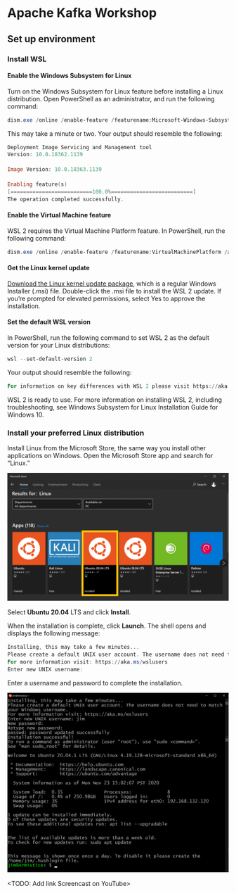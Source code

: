 # Apache Kafka Workshop

## Set up environment
### Install WSL
#### Enable the Windows Subsystem for Linux
Turn on the Windows Subsystem for Linux feature before installing a Linux distribution. Open PowerShell as an administrator, and run the following command:
```powershell
dism.exe /online /enable-feature /featurename:Microsoft-Windows-Subsystem-Linux /all /norestart
```
This may take a minute or two. Your output should resemble the following:
```powershell
Deployment Image Servicing and Management tool
Version: 10.0.18362.1139

Image Version: 10.0.18363.1139

Enabling feature(s)
[==========================100.0%==========================]
The operation completed successfully.
```

#### Enable the Virtual Machine feature
WSL 2 requires the Virtual Machine Platform feature. In PowerShell, run the following command:
```powershell
dism.exe /online /enable-feature /featurename:VirtualMachinePlatform /all /norestart
```

#### Get the Linux kernel update
[Download the Linux kernel update package](https://wslstorestorage.blob.core.windows.net/wslblob/wsl_update_x64.msi), which is a regular Windows Installer (.msi) file.
Double-click the .msi file to install the WSL 2 update. If you’re prompted for elevated permissions, select Yes to approve the installation.

#### Set the default WSL version
In PowerShell, run the following command to set WSL 2 as the default version for your Linux distributions:
```powershell
wsl --set-default-version 2
```
Your output should resemble the following:
```powershell
For information on key differences with WSL 2 please visit https://aka.ms/wsl2
```
WSL 2 is ready to use. For more information on installing WSL 2, including troubleshooting, see Windows Subsystem for Linux Installation Guide for Windows 10.


### Install your preferred Linux distribution
Install Linux from the Microsoft Store, the same way you install other applications on Windows. 
Open the Microsoft Store app and search for “Linux.”

![Linux Distributions in Microsoft Store](./img/ms_store.png)

Select **Ubuntu 20.04** LTS and click **Install**.

When the installation is complete, click **Launch**. The shell opens and displays the following message:
```powershell
Installing, this may take a few minutes...
Please create a default UNIX user account. The username does not need to match your Windows username.
For more information visit: https://aka.ms/wslusers
Enter new UNIX username:
```
Enter a username and password to complete the installation.

![Linux Distributions in Microsoft Store](./img/ubuntu_shell.png)




<TODO: Add link Screencast on YouTube>


